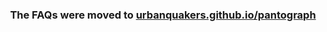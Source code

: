 <h3 align="center">
	The FAQs were moved to <a href='https://urbanquakers.github.io/pantograph/faqs/'>urbanquakers.github.io/pantograph</a>
</h3>
